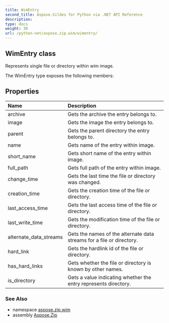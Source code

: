 ```yaml
---
title: WimEntry
second_title: Aspose.Sildes for Python via .NET API Reference
description: 
type: docs
weight: 30
url: /python-net/aspose.zip.wim/wimentry/
---
```


## WimEntry class

Represents single file or directory within wim image.

The WimEntry type exposes the following members:
## Properties
| Name | Description |
| :- | :- |
|archive|Gets the archive the entry belongs to.|
|image|Gets the image the entry belongs to.|
|parent|Gets the parent directory the entry belongs to.|
|name|Gets name of the entry within image.|
|short_name|Gets short name of the entry within image.|
|full_path|Gets full path of the entry within image.|
|change_time|Gets the last time the file or directory was changed.|
|creation_time|Gets the creation time of the file or directory.|
|last_access_time|Gets the last access time of the file or directory.|
|last_write_time|Gets the modification time of the file or directory.|
|alternate_data_streams|Gets the names of the alternate data streams for a file or directory.|
|hard_link|Gets the hardlink id of the file or directory.|
|has_hard_links|Gets whether the file or directory is known by other names.|
|is_directory|Gets a value indicating whether the entry represents directory.|

### See Also

* namespace [aspose.zip.wim](/zip/python-net/aspose.zip.wim/)
* assembly [Aspose.Zip](/zip/python-net/)

